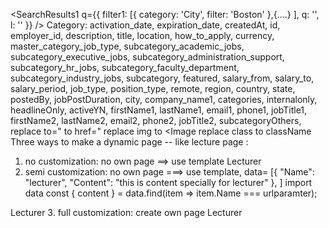 <SearchResults1
q={{ filter1: [{ category: 'City', filter: 'Boston' },{....} ], q: '', l: '' }}
/>
Category:
activation_date,
expiration_date,
createdAt,
id,
employer_id,
description,
title,
location,
how_to_apply,
currency,
master_category_job_type,
subcategory_academic_jobs,
subcategory_executive_jobs,
subcategory_administration_support,
subcategory_hr_jobs,
subcategory_faculty_department,
subcategory_industry_jobs,
subcategory,
featured,
salary_from,
salary_to,
salary_period,
job_type,
position_type,
remote,
region,
country,
state,
postedBy,
jobPostDuration,
city,
company_name1,
categories,
internalonly,
headlineOnly,
activeYN,
firstName1,
lastName1,
email1,
phone1,
jobTitle1,
firstName2,
lastName2,
email2,
phone2,
jobTitle2, 
subcategoryOthers,
replace to=" to href="
replace img to <Image
replace class to className
Three ways to make a dynamic page -- like lecture page :
1. no customization: no own page ==> use template
   <Link href="/find-jobs?q=lecturer">Lecturer</Link>
2. semi customization: no own page ===> use template,
   data= [{
   "Name": "lecturer",
   "Content": "this is content specially for lecturer"
   },
   ]
import data
const { content } = data.find(item => item.Name === urlparamter);
<Link href="/find-jobs?q=urlparamter">Lecturer</Link>
3. full customization: create own page
<JobSearchBox q="lecturer" />
<SearchResults q={{ q: 'lecturer' || 0 }} />
<Link href="/lecturer">Lecturer</Link>
